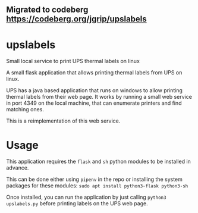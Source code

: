 ## Migrated to codeberg <https://codeberg.org/jgrip/upslabels>

# upslabels
Small local service to print UPS thermal labels on linux

A small flask application that allows printing thermal labels from UPS on linux.

UPS has a java based application that runs on windows to allow printing thermal labels from their web page.
It works by running a small web service in port 4349 on the local machine, that can enumerate printers and find matching ones.

This is a reimplementation of this web service.

# Usage
This application requires the `flask` and `sh` python modules to be installed in advance.

This can be done either using `pipenv` in the repo or installing the system packages for these modules:
`sudo apt install python3-flask python3-sh`

Once installed, you can run the application by just calling `python3 upslabels.py` before printing labels on the UPS web page.
